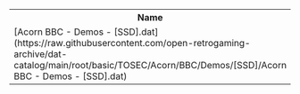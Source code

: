 <table>
<tr><th>Name</th><th>Size</th></tr>
<tr><td>
[Acorn BBC - Demos - [SSD].dat](https://raw.githubusercontent.com/open-retrogaming-archive/dat-catalog/main/root/basic/TOSEC/Acorn/BBC/Demos/[SSD]/Acorn BBC - Demos - [SSD].dat)
</td><td>1394</td></tr>
</table>

